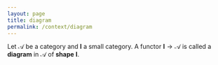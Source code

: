 ```yaml
---
layout: page
title: diagram
permalink: /context/diagram
---
```

Let $\mathscr{A}$ be a category and $\mathbf{I}$ a small category.  A functor $\mathbf{I} \to \mathscr{A}$ is called a **diagram**    in $\mathscr{A}$ of **shape**    $\mathbf{I}$.
